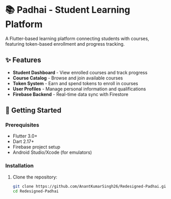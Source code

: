 # 📚 Padhai - Student Learning Platform

A Flutter-based learning platform connecting students with courses, featuring token-based enrollment and progress tracking.

## ✨ Features

- **Student Dashboard** - View enrolled courses and track progress
- **Course Catalog** - Browse and join available courses
- **Token System** - Earn and spend tokens to enroll in courses
- **User Profiles** - Manage personal information and qualifications
- **Firebase Backend** - Real-time data sync with Firestore

## 🚀 Getting Started

### Prerequisites
- Flutter 3.0+
- Dart 2.17+
- Firebase project setup
- Android Studio/Xcode (for emulators)

### Installation
1. Clone the repository:
   ```bash
   git clone https://github.com/AnantKumarSingh26/Redesigned-Padhai.git
   cd Redesigned-Padhai
